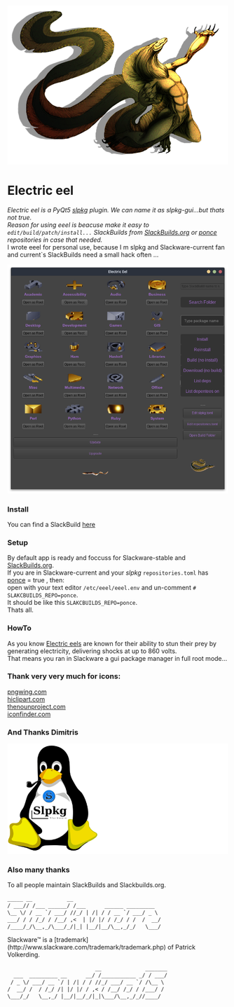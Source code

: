 ![](./eeel-dragon.png)

# Electric eel
*Electric eel is a PyQt5  [slpkg](https://dslackw.gitlab.io/slpkg) plugin. We can name it as slpkg-gui...but thats not true.*<br>
*Reason for using eeel is beacuse make it easy to `edit/build/patch/install...` SlackBuilds from [SlackBuilds.org](https://github.com/SlackBuildsOrg/slackbuilds.git) or [ponce](https://github.com/Ponce/slackbuilds) repositories in case that needed.*<br>
I wrote eeel for personal use, because I m slpkg and  Slackware-current fan and current`s SlackBuilds need a small hack often ...

![Electric eel](./Electric-eel.png)

### Install
You can find a SlackBuild [here]()

### Setup
By default app is ready and foccuss for Slackware-stable and [SlackBuilds.org](https://github.com/SlackBuildsOrg/slackbuilds.git).<br>
If you are in Slackware-current and your *slpkg* `repositories.toml` has [ponce](https://github.com/Ponce/slackbuilds) = true , then:
<br>open with your text editor `/etc/eeel/eeel.env` and un-comment `# SLAKCBUILDS_REPO=ponce`.<br>
It should be like this `SLAKCBUILDS_REPO=ponce`. <br>
Thats all.


### HowTo
As you know [Electric eels](https://en.wikipedia.org/wiki/Electric_eel) are known for their ability to stun their prey by generating electricity, delivering shocks at up to 860 volts.<br>
That means you ran in Slackware a gui package manager in full root mode...<br>

### Thank very very much for icons:
[pngwing.com](https://www.pngwing.com/)<br>
[hiclipart.com](https://www.hiclipart.com/)<br>
[thenounproject.com](https://thenounproject.com/)<br>
[iconfinder.com](https://www.iconfinder.com/)<br>

### And Thanks Dimitris
[![slpkg](./slpkg-logo.png)](https://gitlab.com/dslackw/slpkg)


### Also many thanks
To all people maintain SlackBuilds and Slackbuilds.org.<br>

```
_____ __           __
/ ___// /___ ______/ /___      ______ _________
\__ \/ / __ `/ ___/ //_/ | /| / / __ `/ ___/ _ \
___/ / / /_/ / /__/ ,<  | |/ |/ / /_/ / /  /  __/
/____/_/\__,_/\___/_/|_| |__/|__/\__,_/_/   \___/

```
<p>
Slackware™ is a [trademark](http://www.slackware.com/trademark/trademark.php) of Patrick Volkerding.
</p>

```
                            __              _______
  ___  _________ __      __/ /___________ _/ / ___/
 / _ \/ ___/ __ `/ | /| / / //_/ ___/ __ `/ /\__ \ 
/  __/ /  / /_/ /| |/ |/ / ,< / /__/ /_/ / /___/ / 
\___/_/   \__,_/ |__/|__/_/|_|\___/\__,_/_//____/  
                                                   

```
